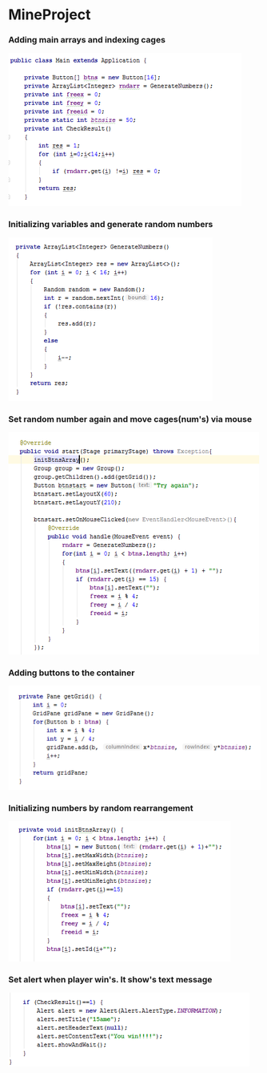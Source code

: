 # MineProject

### Adding main arrays and indexing cages
<img src="images/Снимок%20экрана%20(33).png">

### Initializing variables and generate random numbers
<img src="images/Снимок%20экрана%20(34).png">

### Set random number again and move cages(num's) via mouse
<img src="images/Снимок%20экрана%20(35).png">

### Adding buttons to the container
<img src="images/Снимок%20экрана%20(36).png">

### Initializing numbers by random rearrangement
<img src="images/Снимок%20экрана%20(37).png">

### Set alert when player win's. It show's text message
<img src="images/Снимок%20экрана%20(39).png">
